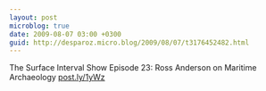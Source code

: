 ```yaml
---
layout: post
microblog: true
date: 2009-08-07 03:00 +0300
guid: http://desparoz.micro.blog/2009/08/07/t3176452482.html
---
```

The Surface Interval Show Episode 23: Ross Anderson on Maritime 	Archaeology [post.ly/1yWz](http://post.ly/1yWz)
